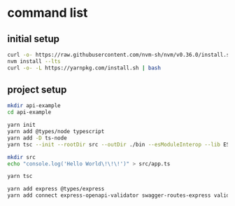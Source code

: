 # command list

## initial setup

```bash
curl -o- https://raw.githubusercontent.com/nvm-sh/nvm/v0.36.0/install.sh | bash
nvm install --lts
curl -o- -L https://yarnpkg.com/install.sh | bash
```

## project setup

```bash
mkdir api-example
cd api-example
```

```bash
yarn init
yarn add @types/node typescript
yarn add -D ts-node
yarn tsc --init --rootDir src --outDir ./bin --esModuleInterop --lib ES2019 --module commonjs --noImplicitAny true
```

```bash
mkdir src
echo "console.log('Hello World\!\!\!')" > src/app.ts
```

```bash
yarn tsc
```

```bash
yarn add express @types/express
yarn add connect express-openapi-validator swagger-routes-express validator yamljs @types/validator @types/yamljs
```

